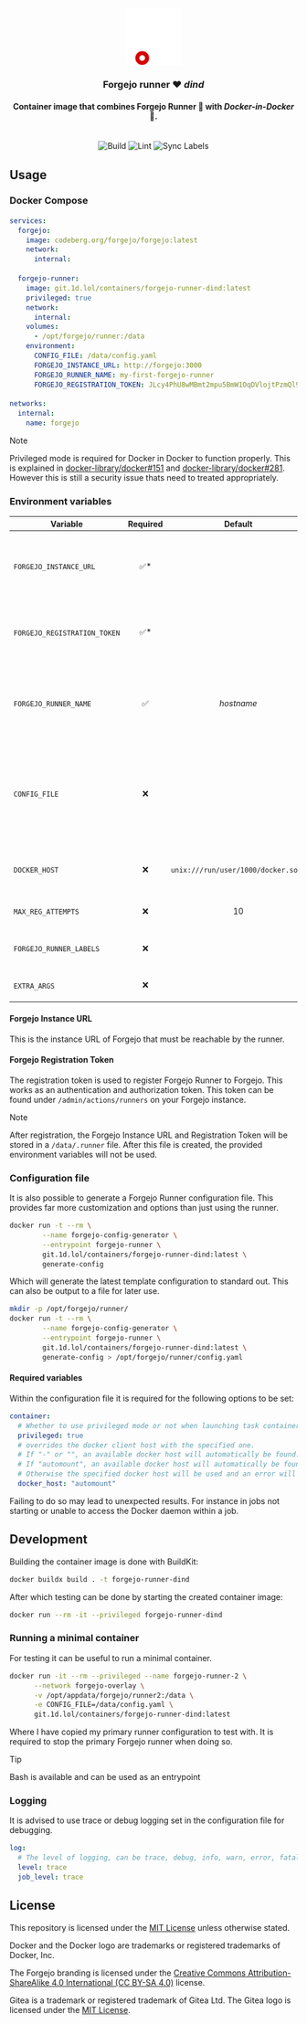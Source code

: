<h3 align="center">
  <img src="assets/forgejo-animated.png" alt="Forgejo" width="100">
  <br/><br/>
  Forgejo runner ❤️ <i>dind</i>
</h3>

<h4 align="center">
  Container image that combines Forgejo Runner 🏃 with <i>Docker-in-Docker</i> 🐳.
</h4>

<p align="center">
  <br/>
  <img src="https://git.1d.lol/containers/forgejo-runner-dind/actions/workflows/build.yaml/badge.svg" alt="Build" title="Build status">
  <img src="https://git.1d.lol/containers/forgejo-runner-dind/actions/workflows/lint.yaml/badge.svg" alt="Lint" title="Lint status">
  <img src="https://git.1d.lol/containers/forgejo-runner-dind/actions/workflows/sync-labels.yaml/badge.svg" alt="Sync Labels" title="Label Sync result">
</p>

## Usage

### Docker Compose

```yaml
services:
  forgejo:
    image: codeberg.org/forgejo/forgejo:latest
    network:
      internal:

  forgejo-runner:
    image: git.1d.lol/containers/forgejo-runner-dind:latest
    privileged: true
    network:
      internal:
    volumes:
      - /opt/forgejo/runner:/data
    environment:
      CONFIG_FILE: /data/config.yaml
      FORGEJO_INSTANCE_URL: http://forgejo:3000
      FORGEJO_RUNNER_NAME: my-first-forgejo-runner
      FORGEJO_REGISTRATION_TOKEN: JLcy4PhU8wMBmt2mpu5BmW1OqDVlojtPzmQl9mdC

networks:
  internal:
    name: forgejo
```

> [!NOTE]
> Privileged mode is required for Docker in Docker to function properly. This is explained in [docker-library/docker#151](https://github.com/docker-library/docker/issues/151#issuecomment-483185972) and [docker-library/docker#281](https://github.com/docker-library/docker/issues/281#issuecomment-744766015). However this is still a security issue thats need to treated appropriately. 

### Environment variables

| Variable                     | Required |               Default               | Description                                                                                             |
| ---------------------------- | :------: | :---------------------------------: | ------------------------------------------------------------------------------------------------------- |
| `FORGEJO_INSTANCE_URL`       |   ✅*    |                                     | URL of the Forgejo instance. This is a required variable until registration.                            |
| `FORGEJO_REGISTRATION_TOKEN` |   ✅*    |                                     | Forgejo Registration token. This is a required variable until registration._                            |
| `FORGEJO_RUNNER_NAME`        |    ✅    |             _hostname_              | Name of the Forgejo runner. This defaults to the hostname of the container.                             |
| `CONFIG_FILE`                |    ❌    |                                     | The optional config file that is used for this runner. Must be a path that is mounted in the container. |
| `DOCKER_HOST`                |    ❌    | `unix:///run/user/1000/docker.sock` | The Docker socket that Forgejo Runner connects to.                                                        |
| `MAX_REG_ATTEMPTS`           |    ❌    |                 10                  | Maximum registration attempts                                                                           |
| `FORGEJO_RUNNER_LABELS`      |    ❌    |                                     | Optional Forgejo runner labels                                                                          |
| `EXTRA_ARGS`                 |    ❌    |                                     | Optional additional arguments                                                                           |

#### Forgejo Instance URL

This is the instance URL of Forgejo that must be reachable by the runner.

#### Forgejo Registration Token

The registration token is used to register Forgejo Runner to Forgejo. This works as an authentication and authorization token. This token can be found under `/admin/actions/runners` on your Forgejo instance.

> [!NOTE]
> After registration, the Forgejo Instance URL and Registration Token will be stored in a `/data/.runner` file. After this file is created, the provided environment variables will not be used.

### Configuration file

It is also possible to generate a Forgejo Runner configuration file. This provides far more customization and options than just using the runner.

```bash
docker run -t --rm \
        --name forgejo-config-generator \
        --entrypoint forgejo-runner \
        git.1d.lol/containers/forgejo-runner-dind:latest \
        generate-config
```

Which will generate the latest template configuration to standard out. This can also be output to a file for later use.

```bash
mkdir -p /opt/forgejo/runner/
docker run -t --rm \
        --name forgejo-config-generator \
        --entrypoint forgejo-runner \
        git.1d.lol/containers/forgejo-runner-dind:latest \
        generate-config > /opt/forgejo/runner/config.yaml
```

#### Required variables

Within the configuration file it is required for the following options to be set:

```yaml
container:
  # Whether to use privileged mode or not when launching task containers (privileged mode is required for Docker-in-Docker).
  privileged: true
  # overrides the docker client host with the specified one.
  # If "-" or "", an available docker host will automatically be found.
  # If "automount", an available docker host will automatically be found and mounted in the job container (e.g. /var/run/docker.sock).
  # Otherwise the specified docker host will be used and an error will be returned if it doesn't work.
  docker_host: "automount"
```

Failing to do so may lead to unexpected results. For instance in jobs not starting or unable to access the Docker daemon within a job.

## Development

Building the container image is done with BuildKit:

```bash
docker buildx build . -t forgejo-runner-dind
```

After which testing can be done by starting the created container image:

```bash
docker run --rm -it --privileged forgejo-runner-dind
```

### Running a minimal container

For testing it can be useful to run a minimal container.

```bash
docker run -it --rm --privileged --name forgejo-runner-2 \
      --network forgejo-overlay \
      -v /opt/appdata/forgejo/runner2:/data \
      -e CONFIG_FILE=/data/config.yaml \
      git.1d.lol/containers/forgejo-runner-dind:latest
```

Where I have copied my primary runner configuration to test with. It is required to stop the primary Forgejo runner when doing so.

> [!TIP]
> Bash is available and can be used as an entrypoint

### Logging

It is advised to use trace or debug logging set in the configuration file for debugging.

```yaml
log:
  # The level of logging, can be trace, debug, info, warn, error, fatal
  level: trace
  job_level: trace
```

## License

This repository is licensed under the [MIT License](LICENSE.md) unless otherwise stated.

Docker and the Docker logo are trademarks or registered trademarks of Docker, Inc.

The Forgejo branding is licensed under the [Creative Commons Attribution-ShareAlike 4.0 International (CC BY-SA 4.0)](https://creativecommons.org/licenses/by-sa/4.0/) license. 

Gitea is a trademark or registered trademark of Gitea Ltd. The Gitea logo is licensed under the [MIT License](https://github.com/go-gitea/gitea/blob/main/LICENSE). 
